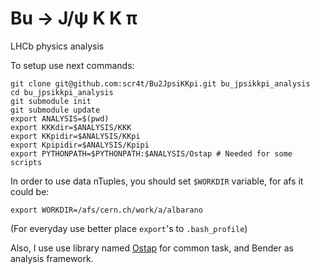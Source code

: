 Bu → J/ψ K K π
===========

LHCb physics analysis

To setup use next commands:

```
git clone git@github.com:scr4t/Bu2JpsiKKpi.git bu_jpsikkpi_analysis
cd bu_jpsikkpi_analysis
git submodule init
git submodule update
export ANALYSIS=$(pwd)
export KKKdir=$ANALYSIS/KKK
export KKpidir=$ANALYSIS/KKpi
export Kpipidir=$ANALYSIS/Kpipi
export PYTHONPATH=$PYTHONPATH:$ANALYSIS/Ostap # Needed for some scripts
```

In order to use data nTuples, you should set `$WORKDIR` variable, for afs it could be:

```
export WORKDIR=/afs/cern.ch/work/a/albarano
```


(For everyday use better place `export`'s to `.bash_profile`)


Also, I use use library named [Ostap](https://github.com/scr4t/Ostap) for common task, and Bender as analysis framework.


